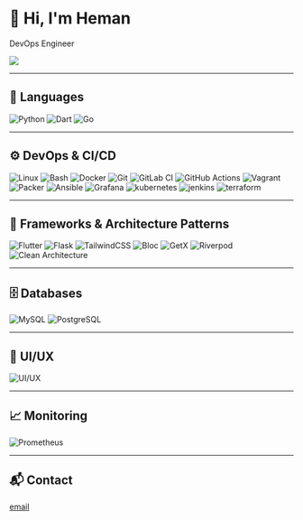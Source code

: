 # 👋 Hi, I'm Heman  
DevOps Engineer 

<img src="https://capsule-render.vercel.app/api?type=waving&height=300&color=gradient&customColorList=0,2,0&text=heman%20sadeghi&textBg=false" />

---

## 🧠 Languages  
![Python](https://img.shields.io/badge/-Python-3776AB?style=for-the-badge&logo=Python&logoColor=white) ![Dart](https://img.shields.io/badge/-Dart-0175C2?style=for-the-badge&logo=dart&logoColor=white) ![Go](https://img.shields.io/badge/-Go-00ADD8?style=for-the-badge&logo=go&logoColor=white)  

---

## ⚙️ DevOps & CI/CD  
![Linux](https://img.shields.io/badge/-Linux-FCC624?style=for-the-badge&logo=linux&logoColor=black) ![Bash](https://img.shields.io/badge/-Bash-4EAA25?style=for-the-badge&logo=gnubash&logoColor=white) ![Docker](https://img.shields.io/badge/-Docker-2496ED?style=for-the-badge&logo=docker&logoColor=white) ![Git](https://img.shields.io/badge/-Git-F05032?style=for-the-badge&logo=git&logoColor=white) ![GitLab CI](https://img.shields.io/badge/-GitLab_CI-FC6D26?style=for-the-badge&logo=gitlab&logoColor=white) ![GitHub Actions](https://img.shields.io/badge/-GitHub_Actions-2088FF?style=for-the-badge&logo=githubactions&logoColor=white) ![Vagrant](https://img.shields.io/badge/-Vagrant-1563FF?style=for-the-badge&logo=vagrant&logoColor=white) ![Packer](https://img.shields.io/badge/-Packer-1B77F3?style=for-the-badge&logo=packer&logoColor=white) ![Ansible](https://img.shields.io/badge/-Ansible-EE0000?style=for-the-badge&logo=ansible&logoColor=white) ![Grafana](https://img.shields.io/badge/-Grafana-F46800?style=for-the-badge&logo=grafana&logoColor=white) ![kubernetes](https://img.shields.io/badge/-kubernetes-F31800?style=for-the-badge&logo=kubernetes&logoColor=white) ![jenkins](https://img.shields.io/badge/-jenkins-FCb620?style=for-the-badge&logo=jenkins&logoColor=black) ![terraform](https://img.shields.io/badge/-terraform-FCC624?style=for-the-badge&logo=terraform&logoColor=black)
 

---

## 🧱 Frameworks & Architecture Patterns  
![Flutter](https://img.shields.io/badge/-Flutter-02569B?style=for-the-badge&logo=flutter&logoColor=white) ![Flask](https://img.shields.io/badge/-Flask-000000?style=for-the-badge&logo=flask&logoColor=white) ![TailwindCSS](https://img.shields.io/badge/-Tailwind-06B6D4?style=for-the-badge&logo=tailwindcss&logoColor=white) ![Bloc](https://img.shields.io/badge/-Bloc-0175C2?style=for-the-badge&logo=flutter&logoColor=white) ![GetX](https://img.shields.io/badge/-GetX-000000?style=for-the-badge&logo=flutter&logoColor=white) ![Riverpod](https://img.shields.io/badge/-Riverpod-0F9D58?style=for-the-badge&logo=flutter&logoColor=white) ![Clean Architecture](https://img.shields.io/badge/-Clean_Architecture-E6522C?style=for-the-badge&logo=code&logoColor=white)  

---

## 🗄️ Databases  
![MySQL](https://img.shields.io/badge/-MySQL-4479A1?style=for-the-badge&logo=mysql&logoColor=white) ![PostgreSQL](https://img.shields.io/badge/-PostgreSQL-336791?style=for-the-badge&logo=postgresql&logoColor=white)  

---

## 🎨 UI/UX  
![UI/UX](https://img.shields.io/badge/-UI%2FUX-111111?style=for-the-badge&logo=figma&logoColor=white)  

---

## 📈 Monitoring  
![Prometheus](https://img.shields.io/badge/-Prometheus-E6522C?style=for-the-badge&logo=prometheus&logoColor=white)  

---

## 📬 Contact  
<a href="hemansadeghi@proton.me">email</a>

